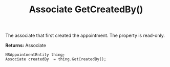 ﻿---
uid: crmscript_ref_NSAppointmentEntity_GetCreatedBy
title: Associate GetCreatedBy()
intellisense: NSAppointmentEntity.GetCreatedBy
keywords: NSAppointmentEntity, GetCreatedBy
so.topic: reference
---

The associate that first created the appointment. The property is read-only.

**Returns:** Associate


```crmscript
NSAppointmentEntity thing;
Associate createdBy  = thing.GetCreatedBy();
```


